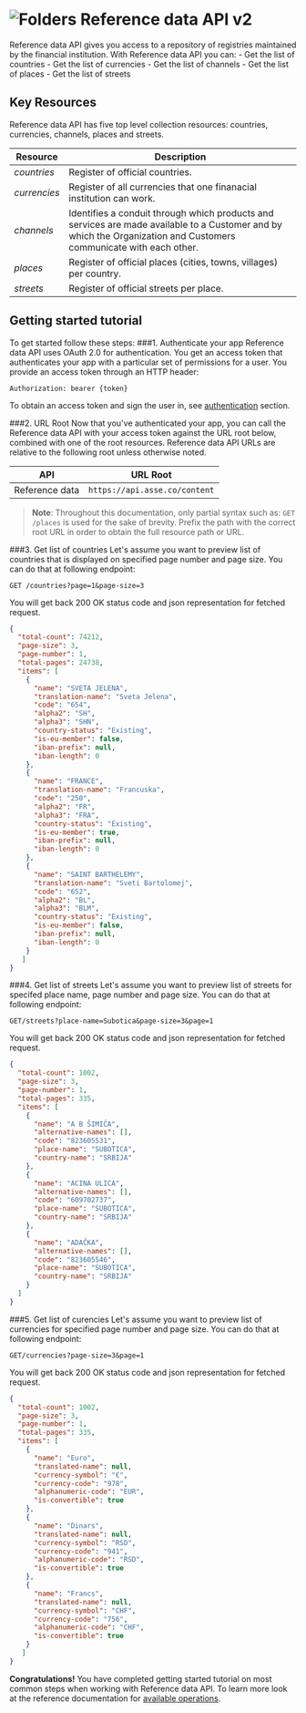 ![Folders](http://cdn.flaticon.com/png/64/98/98193.png)
Reference data API v2
=========================
Reference data API gives you access to a repository of registries maintained by the financial institution.
With Reference data API you can:
        - Get the list of countries
        - Get the list of currencies 
        - Get the list of channels 
        - Get the list of places 
        - Get the list of streets 
   
Key Resources
-------------
Reference data API has five top level collection resources: countries, currencies, channels, places and streets.

Resource | Description
----------- |-----------
*countries*  | Register of official countries.
*currencies*      | Register of all currencies that one finanacial institution can work.
*channels*    | Identifies a conduit through which products and services are made available to a Customer and by which the Organization and Customers communicate with each other.
*places*    | Register of official places (cities, towns, villages) per country.
*streets* | Register of official streets per place.

Getting started tutorial
---------------
To get started follow these steps:
###1. Authenticate your app
Reference data API uses OAuth 2.0 for authentication. You get an access token that authenticates your app with a particular set of permissions for a user. You provide an access token through an HTTP header:
```
Authorization: bearer {token}
```
To obtain an access token and sign the user in, see [authentication]() section.

###2. URL Root
Now that you've authenticated your app, you can call the Reference data API with your access token against the URL root below, combined with one of the root resources.  Reference data API URLs are relative to the following root unless otherwise noted.

API | URL Root
--------|---------
Reference data  | `https://api.asse.co/content`

> **Note**: Throughout this documentation, only partial syntax such as: 
`GET /places` is used for the sake of brevity. 
Prefix the path with the correct root URL in order to obtain the full resource path or URL.

###3. Get list of countries
Let's assume you want to preview list of countries that is displayed on specified page number and page size.
You can do that at following endpoint:
```
GET /countries?page=1&page-size=3
```
You will get back 200 OK status code and json representation for fetched request. 
```json
{
  "total-count": 74212,
  "page-size": 3,
  "page-number": 1,
  "total-pages": 24738,
  "items": [
    {
      "name": "SVETA JELENA",
      "translation-name": "Sveta Jelena",
      "code": "654",
      "alpha2": "SH",
      "alpha3": "SHN",
      "country-status": "Existing",
      "is-eu-member": false,
      "iban-prefix": null,
      "iban-length": 0
    },
    {
      "name": "FRANCE",
      "translation-name": "Francuska",
      "code": "250",
      "alpha2": "FR",
      "alpha3": "FRA",
      "country-status": "Existing",
      "is-eu-member": true,
      "iban-prefix": null,
      "iban-length": 0
    },
    {
      "name": "SAINT BARTHELEMY",
      "translation-name": "Sveti Bartolomej",
      "code": "652",
      "alpha2": "BL",
      "alpha3": "BLM",
      "country-status": "Existing",
      "is-eu-member": false,
      "iban-prefix": null,
      "iban-length": 0
    }
   ]
}
```


###4. Get list of streets
Let's assume you want to preview list of streets for specifed place name, page number and page size.
You can do that at following endpoint:

```
GET/streets?place-name=Subotica&page-size=3&page=1
```
You will get back 200 OK status code and json representation for fetched request.
```json
{
  "total-count": 1002,
  "page-size": 3,
  "page-number": 1,
  "total-pages": 335,
  "items": [
    {
      "name": "A B ŠIMIĆA",
      "alternative-names": [],
      "code": "823605531",
      "place-name": "SUBOTICA",
      "country-name": "SRBIJA"
    },
    {
      "name": "ACINA ULICA",
      "alternative-names": [],
      "code": "609702737",
      "place-name": "SUBOTICA",
      "country-name": "SRBIJA"
    },
    {
      "name": "ADAČKA",
      "alternative-names": [],
      "code": "823605546",
      "place-name": "SUBOTICA",
      "country-name": "SRBIJA"
    }
  ]
}
```

###5. Get list of curencies
Let's assume you want to preview list of currencies for specified page number and page size. You can do that at following endpoint:

```
GET/currencies?page-size=3&page=1
```
You will get back 200 OK status code and json representation for fetched request.
```json
{  
  "total-count": 1002,
  "page-size": 3,
  "page-number": 1,
  "total-pages": 335,
  "items": [
    {
      "name": "Euro",
      "translated-name": null,
      "currency-symbol": "€",
      "currency-code": "978",
      "alphanumeric-code": "EUR",
      "is-convertible": true
    },
    {
      "name": "Dinars",
      "translated-name": null,
      "currency-symbol": "RSD",
      "currency-code": "941",
      "alphanumeric-code": "RSD",
      "is-convertible": true
    },
    {
      "name": "Francs",
      "translated-name": null,
      "currency-symbol": "CHF",
      "currency-code": "756",
      "alphanumeric-code": "CHF",
      "is-convertible": true
    }
   ]
}
```
**Congratulations!** You have completed getting started tutorial on most common steps when working with Reference data API. To learn more look at the reference documentation for [available operations](swagger-ui).
